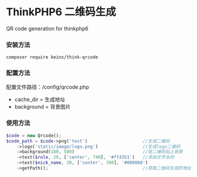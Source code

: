 # ThinkPHP6 二维码生成

QR code generation for thinkphp6

### 安装方法

```shell
composer require keinx/think-qrcode
```

### 配置方法

配置文件路径：/config/qrcode.php
+ cache_dir = 生成地址
+ background = 背景图片

### 使用方法

```php
$code = new Qrcode();
$code_path = $code->png('text')                     //生成二维码
    ->logo('static/image/logo.png')                 //生成logo二维码
    ->background(180, 500)                          //给二维码加上背景
    ->text($role, 20, ['center', 740], '#ff4351')   //添加文字水印
    ->text($nick_name, 20, ['center', 780], '#000000')
    ->getPath();                                    //获取二维码生成的地址
```